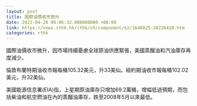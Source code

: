 ```yaml
---
layout: post
title: 國際油價收市微升
date: 2022-04-28 06:06:32.000000000 +08:00
link: https://news.rthk.hk/rthk/ch/component/k2/1646025-20220428.htm
categories: rthk
---
```


國際油價收市微升，因市場持續憂慮全球原油供應緊張，美國蒸餾油和汽油庫存再度減少。

倫敦布蘭特期油收市報每桶105.32美元，升33美仙。紐約期油收市報每桶102.02美元，升32美仙。

美國能源信息署(EIA)指，上星期原油庫存只增加69.2萬桶，增幅低過預期，而包括柴油和航空燃油在內的蒸餾油庫存，跌至2008年5月以來最低。
